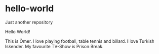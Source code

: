 # hello-world
Just another repository



Hello World!

This is Ömer. I love playing football, table tennis and billard. 
I love Turkish Iskender. My favourite TV-Show is Prison Break.
